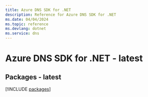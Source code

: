 ```yaml
---
title: Azure DNS SDK for .NET
description: Reference for Azure DNS SDK for .NET
ms.date: 04/04/2024
ms.topic: reference
ms.devlang: dotnet
ms.service: dns
---
```

# Azure DNS SDK for .NET - latest
## Packages - latest
[!INCLUDE [packages](dns-index.md)]
